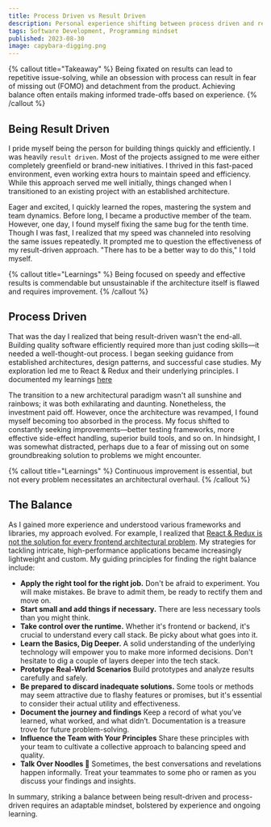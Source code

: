 ```yaml
---
title: Process Driven vs Result Driven
description: Personal experience shifting between process driven and result drive programming mindset. How I approach finding the happy medium.
tags: Software Development, Programming mindset
published: 2023-08-30
image: capybara-digging.png
---
```


{% callout title="Takeaway" %}
Being fixated on results can lead to repetitive issue-solving, while an obsession with process can result in fear of missing out (FOMO) and detachment from the product. Achieving balance often entails making informed trade-offs based on experience.
{% /callout %}

## Being Result Driven

I pride myself being the person for building things quickly and efficiently. I was heavily `result driven`. Most of the projects assigned to me were either completely greenfield or brand-new initiatives. I thrived in this fast-paced environment, even working extra hours to maintain speed and efficiency. While this approach served me well initially, things changed when I transitioned to an existing project with an established architecture.

Eager and excited, I quickly learned the ropes, mastering the system and team dynamics. Before long, I became a productive member of the team. However, one day, I found myself fixing the same bug for the tenth time. Though I was fast, I realized that my speed was channeled into resolving the same issues repeatedly. It prompted me to question the effectiveness of my result-driven approach. "There has to be a better way to do this," I told myself.

{% callout title="Learnings" %}
Being focused on speedy and effective results is commendable but unsustainable if the architecture itself is flawed and requires improvement.
{% /callout %}

## Process Driven

That was the day I realized that being result-driven wasn't the end-all. Building quality software efficiently required more than just coding skills—it needed a well-thought-out process. I began seeking guidance from established architectures, design patterns, and successful case studies. My exploration led me to React & Redux and their underlying principles. I documented my learnings [here](/posts/redux)

The transition to a new architectural paradigm wasn't all sunshine and rainbows; it was both exhilarating and daunting. Nonetheless, the investment paid off. However, once the architecture was revamped, I found myself becoming too absorbed in the process. My focus shifted to constantly seeking improvements—better testing frameworks, more effective side-effect handling, superior build tools, and so on. In hindsight, I was somewhat distracted, perhaps due to a fear of missing out on some groundbreaking solution to problems we might encounter.

{% callout title="Learnings" %}
Continuous improvement is essential, but not every problem necessitates an architectural overhaul.
{% /callout %}

## The Balance

As I gained more experience and understood various frameworks and libraries, my approach evolved. For example, I realized that [React & Redux is not the solution for every frontend architectural problem](/post/eject_from_redux#general-issues-with-redux-library-and-react). My strategies for tackling intricate, high-performance applications became increasingly lightweight and custom. My guiding principles for finding the right balance include:

- **Apply the right tool for the right job.** Don't be afraid to experiment. You will make mistakes. Be brave to admit them, be ready to rectify them and move on.
- **Start small and add things if necessary.** There are less necessary tools than you might think.
- **Take control over the runtime.** Whether it's frontend or backend, it's crucial to understand every call stack. Be picky about what goes into it.
- **Learn the Basics, Dig Deeper.** A solid understanding of the underlying technology will empower you to make more informed decisions. Don't hesitate to dig a couple of layers deeper into the tech stack.
- **Prototype Real-World Scenarios** Build prototypes and analyze results carefully and safely.
- **Be prepared to discard inadequate solutions.** Some tools or methods may seem attractive due to flashy features or promises, but it's essential to consider their actual utility and effectiveness.
- **Document the journey and findings** Keep a record of what you’ve learned, what worked, and what didn’t. Documentation is a treasure trove for future problem-solving.
- **Influence the Team with Your Principles** Share these principles with your team to cultivate a collective approach to balancing speed and quality.
- **Talk Over Noodles 🍜** Sometimes, the best conversations and revelations happen informally. Treat your teammates to some pho or ramen as you discuss your findings and insights.

In summary, striking a balance between being result-driven and process-driven requires an adaptable mindset, bolstered by experience and ongoing learning.
